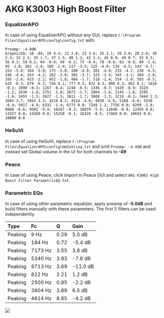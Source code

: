 # AKG K3003 High Boost Filter

### EqualizerAPO
In case of using EqualizerAPO without any GUI, replace `C:\Program Files\EqualizerAPO\config\config.txt`
with:
```
Preamp: -4.9dB
GraphicEQ: 10 -84; 20 4.4; 22 3.8; 23 3.6; 25 3.1; 26 3.0; 28 2.6; 30 2.3; 32 2.1; 35 1.7; 37 1.5; 40 1.2; 42 1.1; 45 0.9; 49 0.7; 52 0.5; 56 0.3; 59 0.2; 64 -0.0; 68 -0.2; 73 -0.4; 78 -0.6; 83 -0.9; 89 -1.4; 95 -1.8; 102 -2.4; 109 -2.9; 117 -3.5; 125 -4.0; 134 -4.5; 143 -4.7; 153 -5.0; 164 -5.0; 175 -5.0; 188 -4.9; 201 -4.9; 215 -4.7; 230 -4.5; 246 -4.4; 263 -4.2; 282 -3.9; 301 -3.7; 323 -3.4; 345 -3.1; 369 -2.8; 395 -2.6; 423 -2.1; 452 -1.8; 484 -1.7; 518 -1.4; 554 -1.0; 593 -0.5; 635 -0.3; 679 -0.2; 726 0.1; 777 0.3; 832 0.3; 890 0.2; 952 0.1; 1019 -0.1; 1090 -0.3; 1167 -0.4; 1248 -0.5; 1336 -0.7; 1429 -0.9; 1529 -1.2; 1636 -1.6; 1751 -1.8; 1873 -1.7; 2004 -1.6; 2145 -1.6; 2295 -1.6; 2455 -1.5; 2627 -1.5; 2811 -1.7; 3008 -1.3; 3219 -0.2; 3444 2.3; 3685 3.7; 3943 3.3; 4219 0.2; 4514 -4.6; 4830 -6.6; 5168 -6.0; 5530 -6.4; 5917 -4.9; 6331 -1.4; 6775 0.8; 7249 1.2; 7756 0.0; 8299 -2.8; 8880 -6.6; 9502 -9.4; 10167 -9.3; 10879 -5.9; 11640 -0.9; 12455 0.0; 13327 0.0; 14260 0.0; 15258 -0.1; 16326 -0.5; 17469 0.0; 18692 0.0; 20000 0.0
```

### HeSuVi
In case of using HeSuVi, replace `C:\Program Files\EqualizerAPO\config\HeSuVi\eq.txt` and omit `Preamp:
-4.9dB` and instead set Global volume in the UI for both channels to **-49**

### Peace
In case of using Peace, click *Import* in Peace GUI and select `AKG K3003 High Boost Filter ParametricEQ.txt`.

### Parametric EQs
In case of using other parametric equalizer, apply preamp of **-5.0dB** and build filters manually with
these parameters. The first 5 filters can be used independently.

| Type    | Fc      |    Q | Gain     |
|:--------|:--------|:-----|:---------|
| Peaking | 9 Hz    | 0.29 | 5.0 dB   |
| Peaking | 184 Hz  | 0.72 | -5.4 dB  |
| Peaking | 7173 Hz | 3.55 | 3.8 dB   |
| Peaking | 5340 Hz | 3.93 | -7.6 dB  |
| Peaking | 9713 Hz | 3.69 | -11.0 dB |
| Peaking | 822 Hz  | 2.21 | 1.2 dB   |
| Peaking | 2500 Hz | 0.95 | -2.2 dB  |
| Peaking | 3804 Hz | 3.69 | 6.5 dB   |
| Peaking | 4614 Hz | 8.85 | -4.2 dB  |

![](https://raw.githubusercontent.com/jaakkopasanen/AutoEq/master/results/innerfidelity/sbaf-serious/AKG%20K3003%20High%20Boost%20Filter/AKG%20K3003%20High%20Boost%20Filter.png)